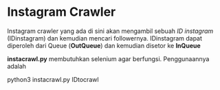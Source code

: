 # Instagram Crawler

Instagram crawler yang ada di sini akan mengambil sebuah *ID instagram* (IDinstagram)
dan kemudian mencari followernya.
IDinstagram dapat diperoleh dari Queue (**OutQueue**) dan kemudian disetor ke **InQueue**

**instacrawl.py** membutuhkan selenium agar berfungsi. Penggunaannya adalah

python3 instacrawl.py IDtocrawl
